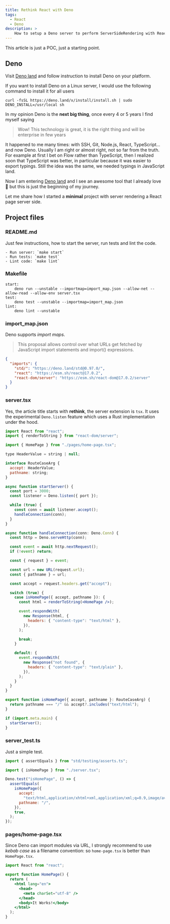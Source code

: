 ```yaml
---
title: Rethink React with Deno
tags:
  - React
  - Deno
description: >
    How to setup a Deno server to perform ServerSideRendering with React. The Web is evolving in the right direction.
---
```


<div class="paper warning">This article is just a POC, just a starting point.</div>

## Deno

Visit [Deno land](https://deno.land/) and follow instruction to install Deno on your platform.

<div class="paper info">
  <p>
  If you want to install Deno on a Linux server, I would use the following command to install it for all users
  </p>
  <code>curl -fsSL https://deno.land/x/install/install.sh | sudo DENO_INSTALL=/usr/local sh</code>
</div>

In my opinion Deno is the **next big thing**, once every 4 or 5 years I find myself saying

> Wow! This technology is great, it is the right thing and will be enterprise in few years

It happened to me many times: with SSH, Git, Node.js, React, TypeScript... and now Deno.
Usually I am right or almost right, not so far from the truth.
For example at first I bet on Flow rather than TypeScript, then I realized soon that TypeScript was better, in particular because it was easier to export typings. Still the idea was the same, we needed typings in JavaScript land.

Now I am entering [Deno land](https://deno.land) and I see an awesome tool that I already love 💙 but this is just the beginning of my journey.

Let me share how I started a **minimal** project with server rendering a React page server side.

## Project files

### README.md

Just few instructions, how to start the server, run tests and lint the code.

```
- Run server: `make start`
- Run tests: `make test`
- Lint code: `make lint`
```

### Makefile

```
start:
	deno run --unstable --importmap=import_map.json --allow-net --allow-read --allow-env server.tsx
test:
	deno test --unstable --importmap=import_map.json
lint:
	deno lint --unstable
```

### import_map.json

Deno supports *import maps*.

> This proposal allows control over what URLs get fetched by JavaScript import statements and import() expressions.

```json
{
  "imports": {
    "std/": "https://deno.land/std@0.97.0/",
    "react": "https://esm.sh/react@17.0.2",
    "react-dom/server": "https://esm.sh/react-dom@17.0.2/server"
  }
}
```

### server.tsx

Yes, the article title starts with **rethink**, the server extension is `tsx`.
It uses the experimental `Deno.listen` feature which uses a Rust implementation under the hood.

```jsx
import React from "react";
import { renderToString } from "react-dom/server";

import { HomePage } from "./pages/home-page.tsx";

type HeaderValue = string | null;

interface RouteCaseArg {
  accept: HeaderValue;
  pathname: string;
}

async function startServer() {
  const port = 3000;
  const listener = Deno.listen({ port });

  while (true) {
    const conn = await listener.accept();
    handleConnection(conn);
  }
}

async function handleConnection(conn: Deno.Conn) {
  const http = Deno.serveHttp(conn);

  const event = await http.nextRequest();
  if (!event) return;

  const { request } = event;

  const url = new URL(request.url);
  const { pathname } = url;

  const accept = request.headers.get("accept");

  switch (true) {
    case isHomePage({ accept, pathname }): {
      const html = renderToString(<HomePage />);

      event.respondWith(
        new Response(html, {
          headers: { "content-type": "text/html" },
        }),
      );

      break;
    }

    default: {
      event.respondWith(
        new Response("not found", {
          headers: { "content-type": "text/plain" },
        }),
      );
    }
  }
}

export function isHomePage({ accept, pathname }: RouteCaseArg) {
  return pathname === "/" && accept?.includes("text/html");
}

if (import.meta.main) {
  startServer();
}
```

### server_test.ts

Just a simple test.

```js
import { assertEquals } from "std/testing/asserts.ts";

import { isHomePage } from "./server.tsx";

Deno.test("isHomePage", () => {
  assertEquals(
    isHomePage({
      accept:
        "text/html,application/xhtml+xml,application/xml;q=0.9,image/avif,image/webp,image/apng,*/*;q=0.8,application/signed-exchange;v=b3;q=0.9",
      pathname: "/",
    }),
    true,
  );
});
```

### pages/home-page.tsx

<div class="paper info">
Since Deno can import modules via URL, I strongly recommend to use <em>kebab case</em> as a filename convention:
so <code>home-page.tsx</code> is better than <code>HomePage.tsx</code>.
</div>

```jsx
import React from "react";

export function HomePage() {
  return (
    <html lang="en">
      <head>
        <meta charSet="utf-8" />
      </head>
      <body>It Works!</body>
    </html>
  );
}
```

